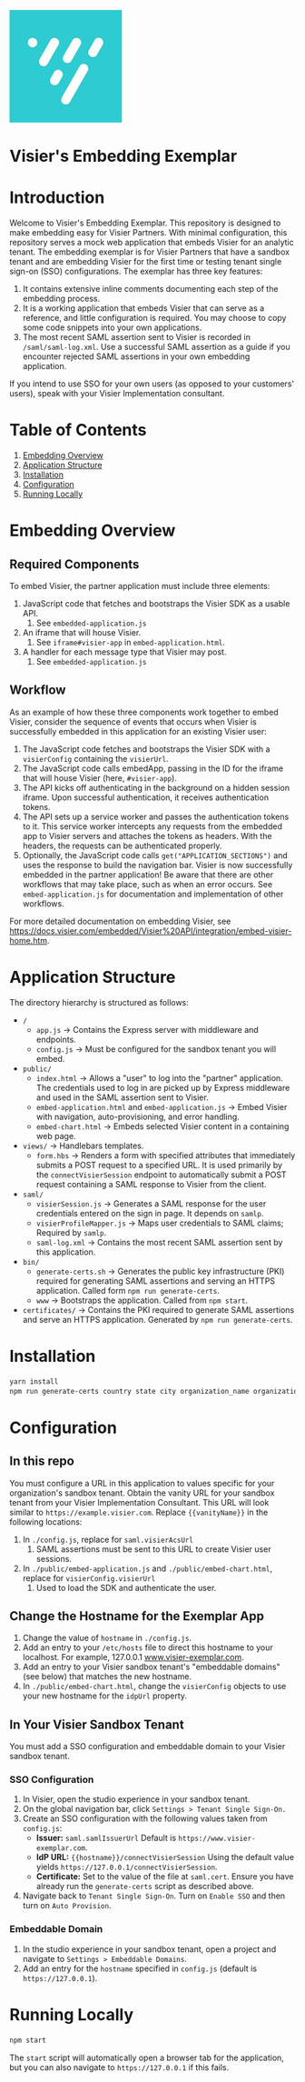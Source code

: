 ![Visier Logo](./public/visier-logo.jpeg "Visier")
# Visier's Embedding Exemplar
# Introduction
Welcome to Visier's Embedding Exemplar. This repository is designed to make embedding easy for Visier Partners. With minimal configuration, this repository serves a mock web application that embeds Visier for an analytic tenant. The embedding exemplar is for Visier Partners that have a sandbox tenant and are embedding Visier for the first time or testing tenant single sign-on (SSO) configurations. The exemplar has three key features:
1. It contains extensive inline comments documenting each step of the embedding process.
2. It is a working application that embeds Visier that can serve as a reference, and little configuration is required. You may choose to copy some code snippets into your own applications.
3. The most recent SAML assertion sent to Visier is recorded in `/saml/saml-log.xml`. Use a successful SAML assertion as a guide if you encounter rejected SAML assertions in your own embedding application.

If you intend to use SSO for your own users (as opposed to your customers' users), speak with your Visier Implementation consultant.

# Table of Contents
1. [Embedding Overview](#embedding-overiew)
2. [Application Structure](#application-structure)
3. [Installation](#installation)
4. [Configuration](#configuration)
5. [Running Locally](#running-locally)

# Embedding Overview
## Required Components
To embed Visier, the partner application must include three elements:
1. JavaScript code that fetches and bootstraps the Visier SDK as a usable API.
   1. See `embedded-application.js` 
2. An iframe that will house Visier.
   1. See `iframe#visier-app` in `embed-application.html`.
3. A handler for each message type that Visier may post.
   1. See `embedded-application.js`
   
## Workflow
 As an example of how these three components work together to embed Visier, consider the sequence of events that occurs when Visier is successfully embedded in this application for an existing Visier user:
 1. The JavaScript code fetches and bootstraps the Visier SDK with a `visierConfig` containing the `visierUrl`.
 2. The JavaScript code calls embedApp, passing in the ID for the iframe that will house Visier (here, `#visier-app`).
 3. The API kicks off authenticating in the background on a hidden session iframe. Upon successful authentication, it receives authentication tokens.
 4. The API sets up a service worker and passes the authentication tokens to it. This service worker intercepts any requests from the embedded app to Visier servers and attaches the tokens as headers. With the headers, the requests can be authenticated properly.
 5. Optionally, the JavaScript code calls `get("APPLICATION_SECTIONS")` and uses the response to build the navigation bar.
Visier is now successfully embedded in the partner application! Be aware that there are other workflows that may take place, such as when an error occurs. See `embed-application.js` for documentation and implementation of other workflows.

For more detailed documentation on embedding Visier, see https://docs.visier.com/embedded/Visier%20API/integration/embed-visier-home.htm.

# Application Structure
The directory hierarchy is structured as follows:
 - `/`
   - `app.js` &#8594; Contains the Express server with middleware and endpoints.
   - `config.js` &#8594; Must be configured for the sandbox tenant you will embed.
 - `public/`
   - `index.html` &#8594; Allows a "user" to log into the "partner" application. The credentials used to log in are picked up by Express middleware and used in the SAML assertion sent to Visier.
   - `embed-application.html` and `embed-application.js` &#8594; Embed Visier with navigation, auto-provisioning, and error handling.
   - `embed-chart.html` &#8594; Embeds selected Visier content in a containing web page.
 - `views/` &#8594; Handlebars templates.
   - `form.hbs` &#8594; Renders a form with specified attributes that immediately submits a POST request to a specified URL. It is used primarily by the `connectVisierSession` endpoint to automatically submit a POST request containing a SAML response to Visier from the client.
 - `saml/`
   - `visierSession.js` &#8594; Generates a SAML response for the user credentials entered on the sign in page. It depends on `samlp`.
   - `visierProfileMapper.js` &#8594; Maps user credentials to SAML claims; Required by `samlp`.
   - `saml-log.xml` &#8594; Contains the most recent SAML assertion sent by this application.
 - `bin/`
   - `generate-certs.sh` &#8594; Generates the public key infrastructure (PKI) required for generating SAML assertions and serving an HTTPS application. Called form `npm run generate-certs`.
   - `www` &#8594; Bootstraps the application. Called from `npm start`.
 - `certificates/` &#8594; Contains the PKI required to generate SAML assertions and serve an HTTPS application. Generated by `npm run generate-certs`.



# Installation
```bash
yarn install
npm run generate-certs country state city organization_name organization_url
```

# Configuration
## In this repo
You must configure a URL in this application to values specific for your organization's sandbox tenant. Obtain the vanity URL for your sandbox tenant from your Visier Implementation Consultant. This URL will look similar to `https://example.visier.com`. Replace `{{vanityName}}` in the following locations:
1. In `./config.js`, replace for `saml.visierAcsUrl`
   1. SAML assertions must be sent to this URL to create Visier user sessions.
2. In `./public/embed-application.js` and `./public/embed-chart.html`, replace for `visierConfig.visierUrl`
   1. Used to load the SDK and authenticate the user.

## Change the Hostname for the Exemplar App
1. Change the value of `hostname` in `./config.js`.
2. Add an entry to your `/etc/hosts` file to direct this hostname to your localhost. For example,
   127.0.0.1        www.visier-exemplar.com.
3. Add an entry to your Visier sandbox tenant's "embeddable domains" (see below) that matches the new hostname.
4. In `./public/embed-chart.html`, change the `visierConfig` objects to use your new hostname for the `idpUrl`
   property.

## In Your Visier Sandbox Tenant
You must add a SSO configuration and embeddable domain to your Visier sandbox tenant.
### SSO Configuration
1. In Visier, open the studio experience in your sandbox tenant.
2. On the global navigation bar, click `Settings > Tenant Single Sign-On.`
3. Create an SSO configuration with the following values taken from `config.js`:
   - **Issuer:** `saml.samlIssuerUrl` Default is `https://www.visier-exemplar.com`.
   - **IdP URL:** `{{hostname}}/connectVisierSession` Using the default value yields `https://127.0.0.1/connectVisierSession`.
   - **Certificate:** Set to the value of the file at `saml.cert`. Ensure you have already run the `generate-certs` script as described above.
4. Navigate back to `Tenant Single Sign-On`. Turn on `Enable SSO` and then turn on `Auto Provision`.
### Embeddable Domain
1. In the studio experience in your sandbox tenant, open a project and navigate to `Settings > Embeddable Domains`.
2. Add an entry for the `hostname` specified in `config.js` (default is `https://127.0.0.1`).

# Running Locally
```bash
npm start
```
The `start` script will automatically open a browser tab for the application, but you can also navigate to `https://127.0.0.1` if this fails.


